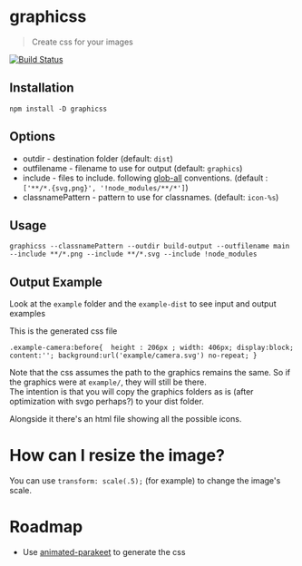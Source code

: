 graphicss
=

> Create css for your images

[![Build Status](https://travis-ci.org/coder-on-deck/graphicss.svg?branch=master)](https://travis-ci.org/coder-on-deck/graphicss)

## Installation

```
npm install -D graphicss
```

## Options

 - outdir - destination folder (default: `dist`)
 - outfilename - filename to use for output (default: `graphics`)
 - include - files to include. following [glob-all](https://www.npmjs.com/package/glob-all) conventions. (default : `['**/*.{svg,png}', '!node_modules/**/*']`)
 - classnamePattern - pattern to use for classnames. (default: `icon-%s`)
 
## Usage 

```
graphicss --classnamePattern --outdir build-output --outfilename main --include **/*.png --include **/*.svg --include !node_modules
```

 
## Output Example

Look at the `example` folder and the `example-dist` to see input and output examples


This is the generated css file
```
.example-camera:before{  height : 206px ; width: 406px; display:block; content:''; background:url('example/camera.svg') no-repeat; }
```

Note that the css assumes the path to the graphics remains the same. So if the graphics were at `example/`, they will still be there.   
The intention is that you will copy the graphics folders as is (after optimization with svgo perhaps?) to your dist folder.

Alongside it there's an html file showing all the possible icons. 


# How can I resize the image? 

You can use `transform: scale(.5);` (for example) to change the image's scale. 


# Roadmap
 
 - Use [animated-parakeet](https://github.com/coder-on-deck/animated-parakeet) to generate the css
